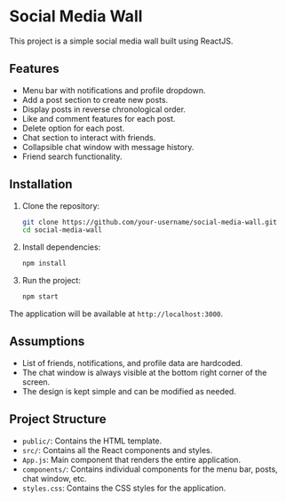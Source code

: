 # Social Media Wall

This project is a simple social media wall built using ReactJS.

## Features

- Menu bar with notifications and profile dropdown.
- Add a post section to create new posts.
- Display posts in reverse chronological order.
- Like and comment features for each post.
- Delete option for each post.
- Chat section to interact with friends.
- Collapsible chat window with message history.
- Friend search functionality.

## Installation

1. Clone the repository:
    ```sh
    git clone https://github.com/your-username/social-media-wall.git
    cd social-media-wall
    ```

2. Install dependencies:
    ```sh
    npm install
    ```

3. Run the project:
    ```sh
    npm start
    ```

The application will be available at `http://localhost:3000`.

## Assumptions

- List of friends, notifications, and profile data are hardcoded.
- The chat window is always visible at the bottom right corner of the screen.
- The design is kept simple and can be modified as needed.

## Project Structure

- `public/`: Contains the HTML template.
- `src/`: Contains all the React components and styles.
- `App.js`: Main component that renders the entire application.
- `components/`: Contains individual components for the menu bar, posts, chat window, etc.
- `styles.css`: Contains the CSS styles for the application.

